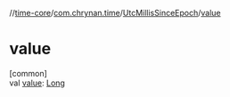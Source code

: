 //[time-core](../../../index.md)/[com.chrynan.time](../index.md)/[UtcMillisSinceEpoch](index.md)/[value](value.md)

# value

[common]\
val [value](value.md): [Long](https://kotlinlang.org/api/latest/jvm/stdlib/kotlin/-long/index.html)
